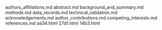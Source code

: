authors_affiliations.md
abstract.md
background_and_summary.md
methods.md
data_records.md
technical_validation.md
acknowledgements.md
author_contributions.md
competing_interests.md
references.md
aa34.html
27d1.html
14b3.html
